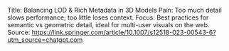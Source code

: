 Title: Balancing LOD & Rich Metadata in 3D Models
Pain: Too much detail slows performance; too little loses context.
Focus: Best practices for semantic vs geometric detail, ideal for multi-user visuals on the web.
Source: https://link.springer.com/article/10.1007/s12518-023-00543-6?utm_source=chatgpt.com
